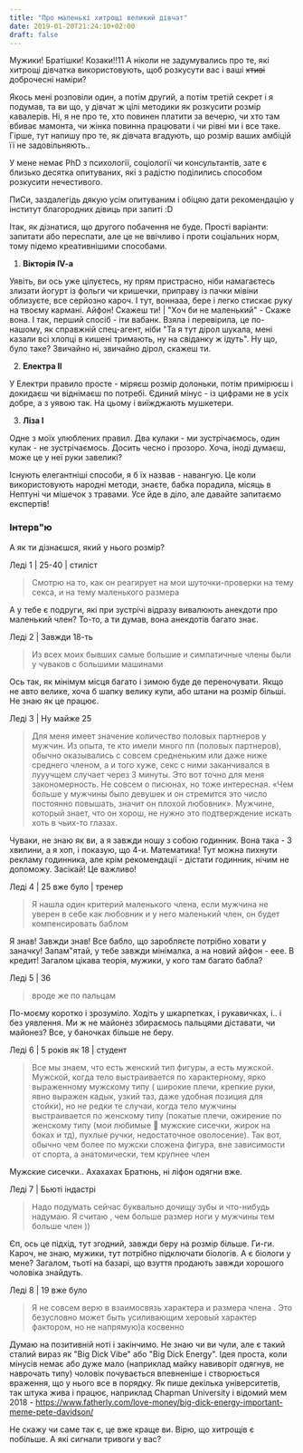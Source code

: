 ```yaml
---
title: "Про маленькі хитрощі великий дівчат"
date: 2019-01-20T21:24:10+02:00
draft: false
---
```


Мужики! Братішки! Козаки!!11 А ніколи не задумувались про те, які хитрощі дівчатка використовують, щоб розкусути вас і ваші ~~хтиві~~ доброчесні наміри?

Якось мені розповіли один, а потім другий, а потім третій секрет і я подумав, та ви що, у дівчат ж цілі методики як розкусити розмір кавалерів.
Ні, я не про те, хто повинен платити за вечерю, чи хто там вбиває мамонта, чи жінка повинна працювати і чи рівні ми і все таке.
Гірше, тут напишу про те, як дівчата вгадують, що розмір ваших амбіцій її не задовільняють..

У мене немає PhD з психології, соціології чи консультантів, зате є близько десятка опитуваних, які з радістю поділились способом розкусити нечестивого.

ПиСи, заздалегідь дякую усім опитуваним і обіцяю дати рекомендацію у інститут благородних дівиць при запиті :D

Ітак, як дізнатися, що другого побачення не буде. Прості варіанти: запитати або переспати, але це не ввічливо і проти соціальних норм, тому підемо креативнішими способами.

1. **Вікторія IV-a**

Уявіть, ви ось уже цілуєтесь, ну прям пристрасно, ніби намагаєтесь злизати йогурт із фольги чи кришечки, приправу із пачки мівіни облизуєте, все серйозно кароч. І тут, воннааа, бере і легко стискає руку на твоєму кармані.
Айфон! Скажеш ти! | "Хоч би не маленький" - Скаже вона. І так, перший спосіб - іти вабанк. Взяла і перевірила, це по-нашому, як справжній спец-агент, ніби "Та я тут дірол шукала, мені казали всі хлопці в кишені тримають, ну на свіданку ж ідуть".
Ну що, було таке? Звичайно ні, звичайно дірол, скажеш ти.

2. **Електра II**

У Електри правило просте - міряєш розмір долоньки, потім примірюєш і докидаєш чи віднімаєш по потребі. Єдиний мінус - із цифрами не в усіх добре, а з уявою так. На цьому і виїжджають мушкетери.

3. **Ліза I**

Одне з моїх улюблених правил. Два кулаки - ми зустрічаємось, один кулак - не зустрічаємось. Досить чесно і прозоро. Хоча, іноді думаєш, може це у неї руки завеликі?

Існують елегантніші способи, я б їх назвав - навангую. Це коли використовують народні методи, знаєте, бабка порадила, місяць в Нептуні чи мішечок з травами. Усе йде в діло, але давайте запитаємо експертів!

### Інтерв"ю

А як ти дізнаєшся, який у нього розмір?

Леді 1 | 25-40 | стиліст

> Смотрю на то, как он реагирует на мои шуточки-проверки на тему секса, и на тему маленького размера

А у тебе є подруги, які при зустрічі відразу вивалюють анекдоти про маленький член? То-то, а ти думав, вона анекдотів багато знає.

Леді 2 | Завжди 18-ть

> Из всех моих бывших самые большие и симпатичные члены были у чуваков с большими машинами

Ось так, як мінімум місця багато і зимою буде де переночувати. Якщо не авто велике, хоча б шапку велику купи, або штани на розмір більші. Не знаю як це працює.

Леді 3 | Ну майже 25

> Для меня имеет значение количество половых партнеров у мужчин. Из опыта, те кто имели много пп (половых партнеров), обычно оказывались с совсем средненьким или даже ниже среднего членом, а и того хуже, секс с ними заканчивался в лууучщем случает через 3 минуты.
Это вот точно для меня закономерность. Не совсем о писюнах, но тоже интересная. 
«Чем больше у мужчины было девушек и он стремится это число постоянно повышать, значит он плохой любовник». Мужчине, который знает, что он хорош, не нужно это подтверждение искать хоть в чьих-то глазах.

Чуваки, не знаю як ви, а я завжди ношу з собою годинник. Вона така - 3 хвилини, а я хоп, і показую, що 4-и. Математика! 
Тут можна пихнути рекламу годинника, але крім рекомендації - дістати годинник, нічим не допоможу. Засікай! Це важливо!

Леді 4 | 25 вже було | тренер

> Я нашла один критерий маленького члена, если мужчина не уверен в себе как любовник и у него маленький член, он будет компенсировать баблом

Я знав! Завжди знав! Все бабло, що заробляєте потрібно ховати у заначку! Запам"ятай, у тебе завжди мінімалка, а на новий айфон - еее. В кредит! 
Загалом цікава теорія, мужики, у кого там багато бабла?

Леді 5 | 36

> вроде же по пальцам

По-моєму коротко і зрозуміло. Ходіть у шкарпетках, і рукавичках, і.. і без уявлення. Ми ж не майонез збираємось пальцями діставати, чи майонез? Все, у баночках більше не беру.

Леді 6 | 5 років як 18 | студент

> Все мы знаем, что есть женский тип фигуры, а есть мужской. Мужской, когда тело выстраивается по характерному, ярко выраженному мужскому типу ( широкие плечи, крепкие руки, явно выражен кадык, узкий таз, даже удобная позиция для стойки), но не редки те случаи, когда тело мужчины выстраивается по женскому типу (покатые плечи, ожирение по женскому типу (мои любимые 🤢 мужские сисечки, жирок на боках и тд), пухлые ручки, недостаточное оволосение). Так вот, обычно чем более по мужски сложена фигура, вне зависимости от спорта, а анатомически, тем крупнее член

Мужские сисечки.. Ахахахах
Братюнь, ні ліфон одягни вже.

Леді 7 | Бьюті індастрі

> Надо подумать сейчас буквально дочищу зубы и что-нибудь надумаю.
Я считаю , чем больше размер ноги у мужчины тем больше член ))

Єп, ось це підхід, тут згодний, завжди беру на розмір більше. Ги-ги. Кароч, не знаю, мужики, тут потрібно підключати біологів. А є біологи у мене?
Загалом, тьоті на базарі, що взуття продають завжди хорошого чоловіка знайдуть. 

Леді 8 | 19 вже було

> Я не совсем верю в взаимосвязь характера и размера члена . Это безусловно может быть усиливающим херовый характер фактором, но не напрямую)а косвенно 

Думаю на позитивній ноті і закінчимо. Не знаю чи ви чули, але є такий сталий вираз як "Big Dick Vibe" або "Big Dick Energy".
Ідея проста, коли мінусів немає або дуже мало (наприклад майку навиворіт одягнув, не наврочать типу) чоловік почувається впевненіше і створюється враження, що у нього все в порядку.
Як пише декілька університетів, так штука жива і працює, наприклад Chapman University i відомий мем 2018 - https://www.fatherly.com/love-money/big-dick-energy-important-meme-pete-davidson/

Не скажу чи саме так є, це вже краще ви. Вірю, що хитрощів є побільше. А які сигнали тривоги у вас? 


